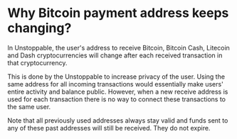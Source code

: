 # Why Bitcoin payment address keeps changing?

In Unstoppable, the user's address to receive Bitcoin, Bitcoin Cash, Litecoin and Dash cryptocurrencies will change after each received transaction in that cryptocurrency.

This is done by the Unstoppable to increase privacy of the user. Using the same address for all incoming transactions would essentially make users' entire activity and balance public. However, when a new receive address is used for each transaction there is no way to connect these transactions to the same user.

Note that all previously used addresses always stay valid and funds sent to any of these past addresses will still be received. They do not expire.


